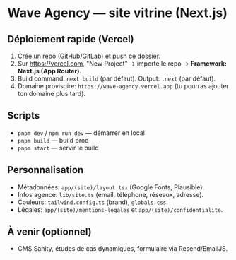# Wave Agency — site vitrine (Next.js)

## Déploiement rapide (Vercel)
1. Crée un repo (GitHub/GitLab) et push ce dossier.
2. Sur https://vercel.com, "New Project" → importe le repo → **Framework: Next.js (App Router)**.
3. Build command: `next build` (par défaut). Output: `.next` (par défaut).
4. Domaine provisoire: `https://wave-agency.vercel.app` (tu pourras ajouter ton domaine plus tard).

## Scripts
- `pnpm dev` / `npm run dev` — démarrer en local
- `pnpm build` — build prod
- `pnpm start` — servir le build

## Personnalisation
- Métadonnées: `app/(site)/layout.tsx` (Google Fonts, Plausible).
- Infos agence: `lib/site.ts` (email, téléphone, réseaux, adresse).
- Couleurs: `tailwind.config.ts` (brand), `globals.css`.
- Légales: `app/(site)/mentions-legales` et `app/(site)/confidentialite`.

## À venir (optionnel)
- CMS Sanity, études de cas dynamiques, formulaire via Resend/EmailJS.
